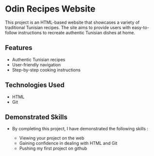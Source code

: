 # Odin Recipes Website

This project is an HTML-based website that showcases a variety of traditional Tunisian recipes. The site aims to provide users with easy-to-follow instructions to recreate authentic Tunisian dishes at home.

## Features

- Authentic Tunisian recipes
- User-friendly navigation
- Step-by-step cooking instructions

## Technologies Used

- HTML
- Git

## Demonstrated Skills

- By completing this project, I have demonstrated the following skills :

    - Viewing your project on the web
    - Gaining confidence in dealing with HTML and Git
    - Pushing my first project on github

